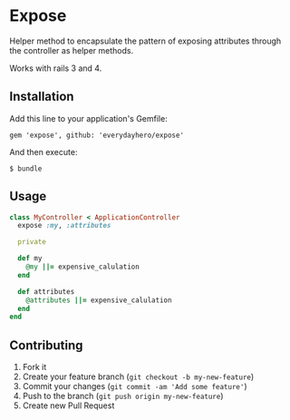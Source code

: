 # Expose

Helper method to encapsulate the pattern of exposing attributes through
the controller as helper methods.

Works with rails 3 and 4.

## Installation

Add this line to your application's Gemfile:

    gem 'expose', github: 'everydayhero/expose'

And then execute:

    $ bundle

## Usage

``` ruby
class MyController < ApplicationController
  expose :my, :attributes

  private

  def my
    @my ||= expensive_calulation
  end

  def attributes
    @attributes ||= expensive_calulation
  end
end
```

## Contributing

1. Fork it
2. Create your feature branch (`git checkout -b my-new-feature`)
3. Commit your changes (`git commit -am 'Add some feature'`)
4. Push to the branch (`git push origin my-new-feature`)
5. Create new Pull Request
